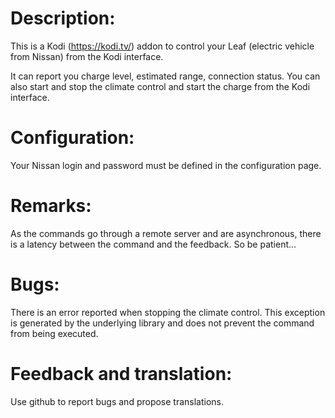 
# Description:

This is a Kodi (https://kodi.tv/) addon to control your Leaf (electric
vehicle from Nissan) from the Kodi interface.

It can report you charge level, estimated range, connection status.
You can also start and stop the climate control and start the charge
from the Kodi interface.

# Configuration:

Your Nissan login and password must be defined in the configuration page.

# Remarks:

As the commands go through a remote server and are asynchronous, there
is a latency between the command and the feedback. So be patient...

# Bugs:

There is an error reported when stopping the climate control. This exception
is generated by the underlying library and does not prevent the command from
being executed.

# Feedback and translation:

Use github to report bugs and propose translations.
